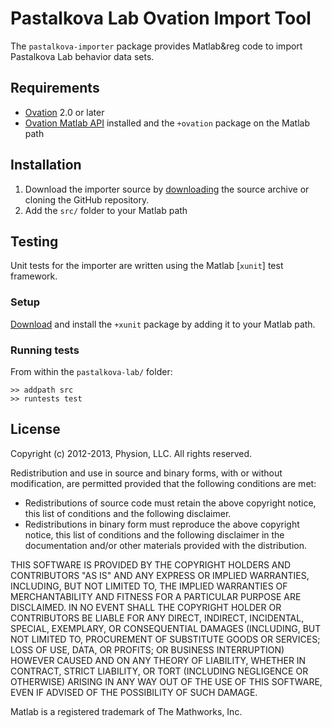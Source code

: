 # Pastalkova Lab Ovation Import Tool

The `pastalkova-importer` package provides Matlab&reg code to import Pastalkova Lab behavior data sets.

## Requirements

- [Ovation](http://ovation.io) 2.0 or later
- [Ovation Matlab API](http:/ovation.io/downloads) installed and the `+ovation` package on the Matlab path


## Installation

1. Download the importer source by [downloading](https://github.com/physion/ovation-matlab/archive/master.zip) the source archive or cloning the GitHub repository.
2. Add the `src/` folder to your Matlab path


## Testing

Unit tests for the importer are written using the Matlab [`xunit`] test framework.

### Setup

 [Download](http://www.mathworks.com/matlabcentral/fileexchange/22846-matlab-xunit-test-framework) and install the `+xunit` package by adding it to your Matlab path. 

### Running tests
	
From within the `pastalkova-lab/` folder:

    >> addpath src
	>> runtests test



## License

Copyright (c) 2012-2013, Physion, LLC.
All rights reserved.

Redistribution and use in source and binary forms, with or without modification, are permitted provided that the following conditions are met:

- Redistributions of source code must retain the above copyright notice, this list of conditions and the following disclaimer.
- Redistributions in binary form must reproduce the above copyright notice, this list of conditions and the following disclaimer in the documentation and/or other materials provided with the distribution.

THIS SOFTWARE IS PROVIDED BY THE COPYRIGHT HOLDERS AND CONTRIBUTORS "AS IS" AND ANY EXPRESS OR IMPLIED WARRANTIES, INCLUDING, BUT NOT LIMITED TO, THE IMPLIED WARRANTIES OF MERCHANTABILITY AND FITNESS FOR A PARTICULAR PURPOSE ARE DISCLAIMED. IN NO EVENT SHALL THE COPYRIGHT HOLDER OR CONTRIBUTORS BE LIABLE FOR ANY DIRECT, INDIRECT, INCIDENTAL, SPECIAL, EXEMPLARY, OR CONSEQUENTIAL DAMAGES (INCLUDING, BUT NOT LIMITED TO, PROCUREMENT OF SUBSTITUTE GOODS OR SERVICES; LOSS OF USE, DATA, OR PROFITS; OR BUSINESS INTERRUPTION) HOWEVER CAUSED AND ON ANY THEORY OF LIABILITY, WHETHER IN CONTRACT, STRICT LIABILITY, OR TORT (INCLUDING NEGLIGENCE OR OTHERWISE) ARISING IN ANY WAY OUT OF THE USE OF THIS SOFTWARE, EVEN IF ADVISED OF THE POSSIBILITY OF SUCH DAMAGE.


Matlab is a registered trademark of The Mathworks, Inc.